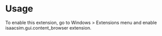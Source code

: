 # Usage

To enable this extension, go to Windows > Extensions menu and enable isaacsim.gui.content_browser extension.
